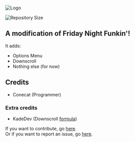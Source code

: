 ![Logo](https://upload.wikimedia.org/wikipedia/commons/d/d7/FNF-Logo.svg)

![Repository Size](https://img.shields.io/github/repo-size/MaxWasTak3n/Funkin)


<!---ADD GAMEPLAY GIFS!!!!--->

## A modification of Friday Night Funkin'!

It adds:
* Options Menu
* Downscroll
* Nothing else (for now)

## Credits

* Conecat (Programmer)

### Extra credits

* KadeDev (Downscroll [formula](https://github.com/MaxWasTak3n/Funkin/blob/e2e35d2b26bcd14f76a52f545b24af1d2e8877f0/source/PlayState.hx#L1555))

If you want to contribute, go [here](https://github.com/MaxWasTak3n/Funkin/pulls). <br>
Or if you want to report an issue, go [here](https://github.com/MaxWasTak3n/Funkin/issues).
